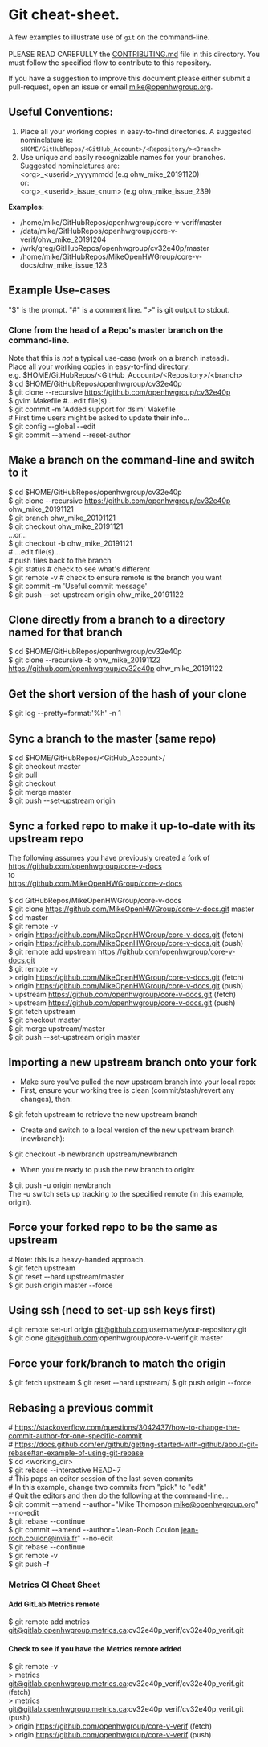 # Git cheat-sheet.
A few examples to illustrate use of `git` on the command-line.<br><br>
PLEASE READ CAREFULLY the [CONTRIBUTING.md](https://github.com/openhwgroup/core-v-verif/blob/cv32e40p_v1.8.3/CONTRIBUTING.md)
file in this directory.  You must follow the specified flow to contribute to this repository.

If you have a suggestion to improve this document please either submit a pull-request, open an issue or email mike@openhwgroup.org.

## Useful Conventions:
1. Place all your working copies in easy-to-find directories.  A suggested
nominclature is:<br>
`$HOME/GitHubRepos/<GitHub_Account>/<Repository/><Branch>`
2. Use unique and easily recognizable names for your branches.  Suggested
nominclatures are:<br>
\<org\>\_\<userid\>_yyyymmdd    (e.g ohw_mike_20191120)
<br>or:<br>
\<org\>\_\<userid\>\_issue\_\<num\> (e.g ohw_mike_issue_239)<br>

**Examples:**
-   /home/mike/GitHubRepos/openhwgroup/core-v-verif/master
-   /data/mike/GitHubRepos/openhwgroup/core-v-verif/ohw_mike_20191204
-   /wrk/greg/GitHubRepos/openhwgroup/cv32e40p/master
-   /home/mike/GitHubRepos/MikeOpenHWGroup/core-v-docs/ohw_mike_issue_123

## Example Use-cases
"$" is the prompt.  "#" is a comment line. ">" is git output to stdout.

### Clone from the head of a Repo's master branch on the command-line.
Note that this is _not_ a typical use-case (work on a branch instead).<br>
Place all your working copies in easy-to-find directory:<br>
e.g. $HOME/GitHubRepos/<GitHub_Account>/\<Repository\>/\<branch\><br>
$ cd $HOME/GitHubRepos/openhwgroup/cv32e40p<br>
$ git clone --recursive https://github.com/openhwgroup/cv32e40p<br>
$ gvim Makefile #...edit file(s)...<br>
$ git commit -m 'Added support for dsim' Makefile <br>
\# First time users might be asked to update their info...<br>
$ git config --global --edit<br>
$ git commit --amend --reset-author<br>

## Make a branch on the command-line and switch to it
$ cd $HOME/GitHubRepos/openhwgroup/cv32e40p<br>
$ git clone --recursive https://github.com/openhwgroup/cv32e40p ohw_mike_20191121<br>
$ git branch ohw_mike_20191121<br>
$ git checkout ohw_mike_20191121<br>
     ...or...<br>
$ git checkout -b ohw_mike_20191121<br>
\# ...edit file(s)...<br>
\# push files back to the branch<br>
$ git status        # check to see what's different<br>
$ git remote -v     # check to ensure remote is the branch you want<br>
$ git commit -m 'Useful commit message'<br>
$ git push --set-upstream origin ohw_mike_20191122<br>

## Clone directly from a branch to a directory named for that branch
$ cd $HOME/GitHubRepos/openhwgroup/cv32e40p<br>
$ git clone --recursive -b ohw_mike_20191122 https://github.com/openhwgroup/cv32e40p ohw_mike_20191122<br>

## Get the short version of the hash of your clone
$ git log --pretty=format:'%h' -n 1

## Sync a branch to the master (same repo)
$ cd $HOME/GitHubRepos/<GitHub_Account>/<Repository/><Branch><br>
$ git checkout master<br>
$ git pull<br>
$ git checkout <Branch><br>
$ git merge master<br>
$ git push --set-upstream origin <Branch><br>

## Sync a forked repo to make it up-to-date with its upstream repo
The following assumes you have previously created a fork of<br>
    https://github.com/openhwgroup/core-v-docs<br>
to<br>
    https://github.com/MikeOpenHWGroup/core-v-docs<br><br>
$ cd GitHubRepos/MikeOpenHWGroup/core-v-docs<br>
$ git clone https://github.com/MikeOpenHWGroup/core-v-docs.git master<br>
$ cd master<br>
$ git remote -v<br>
  \> origin	https://github.com/MikeOpenHWGroup/core-v-docs.git (fetch)<br>
  \> origin	https://github.com/MikeOpenHWGroup/core-v-docs.git (push)<br>
$ git remote add upstream https://github.com/openhwgroup/core-v-docs.git<br>
$ git remote -v<br>
  \> origin	https://github.com/MikeOpenHWGroup/core-v-docs.git (fetch)<br>
  \> origin	https://github.com/MikeOpenHWGroup/core-v-docs.git (push)<br>
  \> upstream	https://github.com/openhwgroup/core-v-docs.git (fetch)<br>
  \> upstream	https://github.com/openhwgroup/core-v-docs.git (push)<br>
$ git fetch upstream<br>
$ git checkout master<br>
$ git merge upstream/master<br>
$ git push --set-upstream origin master<br>

## Importing a new upstream branch onto your fork

* Make sure you've pulled the new upstream branch into your local repo:
* First, ensure your working tree is clean (commit/stash/revert any changes), then:

$ git fetch upstream to retrieve the new upstream branch

* Create and switch to a local version of the new upstream branch (newbranch):

$ git checkout -b newbranch upstream/newbranch

* When you're ready to push the new branch to origin:

$ git push -u origin newbranch
<br>
The -u switch sets up tracking to the specified remote (in this example, origin).

## Force your forked repo to be the same as upstream
\# Note: this is a heavy-handed approach.<br>
$ git fetch upstream<br>
$ git reset --hard upstream/master<br>
$ git push origin master --force

## Using ssh (need to set-up ssh keys first)
\# git remote set-url origin git@github.com:username/your-repository.git<br>
$ git clone git@github.com:openhwgroup/core-v-verif.git master<br>

## Force your fork/branch to match the origin
$ git fetch upstream
$ git reset --hard upstream/<branch>
$ git push origin <branch> --force

## Rebasing a previous commit
\# https://stackoverflow.com/questions/3042437/how-to-change-the-commit-author-for-one-specific-commit<br>
\# https://docs.github.com/en/github/getting-started-with-github/about-git-rebase#an-example-of-using-git-rebase<br>
$ cd \<working_dir\><br>
$ git rebase --interactive HEAD~7<br>
\# This pops an editor session of the last seven commits<br>
\# In this example, change two commits from "pick" to "edit"<br>
\# Quit the editors and then do the following at the command-line...<br>
$ git commit --amend --author="Mike Thompson <mike@openhwgroup.org>" --no-edit<br>
$ git rebase --continue<br>
$ git commit --amend --author="Jean-Roch Coulon <jean-roch.coulon@invia.fr>" --no-edit<br>
$ git rebase --continue<br>
$ git remote -v<br>
$ git push -f<br>


### Metrics CI Cheat Sheet
#### Add GitLab Metrics remote
$ git remote add metrics git@gitlab.openhwgroup.metrics.ca:cv32e40p_verif/cv32e40p_verif.git

#### Check to see if you have the Metrics remote added
$ git remote -v<br>
  \> metrics git@gitlab.openhwgroup.metrics.ca:cv32e40p_verif/cv32e40p_verif.git (fetch)<br>
  \> metrics git@gitlab.openhwgroup.metrics.ca:cv32e40p_verif/cv32e40p_verif.git (push)<br>
  \> origin  https://github.com/openhwgroup/core-v-verif (fetch)<br>
  \> origin  https://github.com/openhwgroup/core-v-verif (push)<br>
